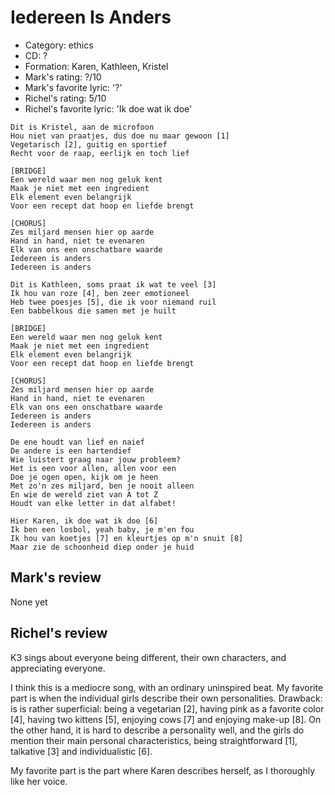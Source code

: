 # Iedereen Is Anders

 * Category: ethics
 * CD: ?
 * Formation: Karen, Kathleen, Kristel
 * Mark's rating: ?/10
 * Mark's favorite lyric: '?'
 * Richel's rating: 5/10
 * Richel's favorite lyric: 'Ik doe wat ik doe' 

```
Dit is Kristel, aan de microfoon
Hou niet van praatjes, dus doe nu maar gewoon [1]
Vegetarisch [2], guitig en sportief
Recht voor de raap, eerlijk en toch lief

[BRIDGE]
Een wereld waar men nog geluk kent
Maak je niet met een ingredient
Elk element even belangrijk
Voor een recept dat hoop en liefde brengt

[CHORUS]
Zes miljard mensen hier op aarde
Hand in hand, niet te evenaren
Elk van ons een onschatbare waarde
Iedereen is anders
Iedereen is anders

Dit is Kathleen, soms praat ik wat te veel [3]
Ik hou van roze [4], ben zeer emotioneel
Heb twee poesjes [5], die ik voor niemand ruil
Een babbelkous die samen met je huilt

[BRIDGE]
Een wereld waar men nog geluk kent
Maak je niet met een ingredient
Elk element even belangrijk
Voor een recept dat hoop en liefde brengt

[CHORUS]
Zes miljard mensen hier op aarde
Hand in hand, niet te evenaren
Elk van ons een onschatbare waarde
Iedereen is anders
Iedereen is anders

De ene houdt van lief en naief
De andere is een hartendief
Wie luistert graag naar jouw probleem?
Het is een voor allen, allen voor een
Doe je ogen open, kijk om je heen
Met zo'n zes miljard, ben je nooit alleen
En wie de wereld ziet van A tot Z
Houdt van elke letter in dat alfabet!

Hier Karen, ik doe wat ik doe [6]
Ik ben een losbol, yeah baby, je m'en fou
Ik hou van koetjes [7] en kleurtjes op m'n snuit [8]
Maar zie de schoonheid diep onder je huid
```

## Mark's review

None yet

## Richel's review

K3 sings about everyone being different, their own characters, and appreciating everyone. 

I think this is a mediocre song, with an ordinary uninspired beat. My favorite part is when the individual
girls describe their own personalities. Drawback: is is rather superficial: being a vegetarian [2],
having pink as a favorite color [4], having two kittens [5], enjoying cows [7] and enjoying make-up [8].
On the other hand, it is hard to describe a personality well, and the girls do mention their main
personal characteristics, being straightforward [1], talkative [3] and individualistic [6].

My favorite part is the part where Karen describes herself, as I thoroughly like her voice.
